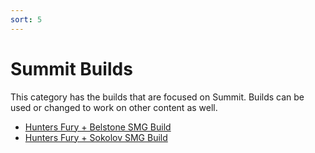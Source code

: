 ```yaml
---
sort: 5
---
```

# Summit Builds

This category has the builds that are focused on Summit.
Builds can be used or changed to work on other content as well.
- [Hunters Fury + Belstone SMG Build](HuntersFury-SMG-Belstone.md)
- [Hunters Fury + Sokolov SMG Build](HuntersFury-SMG-Sokolov.md)